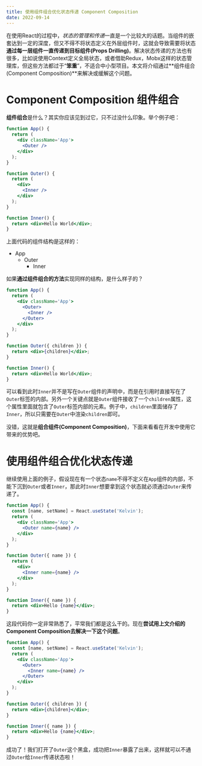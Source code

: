 ```yaml
---
title: 使用组件组合优化状态传递 Component Composition
date: 2022-09-14
---
```


在使用React的过程中，*状态的管理和传递*一直是一个比较大的话题。当组件的嵌套达到一定的深度，但又不得不将状态定义在外层组件时，这就会导致需要将状态**通过每一层组件一直传递到目标组件(Props Drilling)**。解决状态传递的方法也有很多，比如说使用Context定义全局状态，或者借助Redux，Mobx这样的状态管理库，但这些方法都过于“**笨重**”，不适合中小型项目。本文将介绍通过**组件组合(Component Composition)**来解决或缓解这个问题。

# Component Composition 组件组合

**组件组合**是什么？其实你应该见到过它，只不过没什么印象。举个例子吧：

```jsx
function App() {
  return (
    <div className='App'>
      <Outer />
    </div>
  );
}

function Outer() {
  return (
    <div>
      <Inner />
    </div>
  );
}

function Inner() {
  return <div>Hello World</div>;
}
```

上面代码的组件结构是这样的：

- App
  - Outer
    - Inner

如果**通过组件组合的方法**实现同样的结构，是什么样子的？

```jsx
function App() {
  return (
    <div className='App'>
      <Outer>
        <Inner />
      </Outer>
    </div>
  );
}

function Outer({ children }) {
  return <div>{children}</div>;
}

function Inner() {
  return <div>Hello World</div>;
}
```

可以看到此时`Inner`并不是写在`Outer`组件的声明中，而是在引用时直接写在了`Outer`标签的内部。另外一个关键点就是`Outer`组件接收了一个`children`属性，这个属性里面就包含了`Outer`标签内部的元素。例子中，`children`里面储存了`Inner`，所以只需要在`Outer`中渲染`children`即可。

没错，这就是**组合组件(Component Composition)**，下面来看看在开发中使用它带来的优势吧。

# 使用组件组合优化状态传递

继续使用上面的例子，假设现在有一个状态`name`不得不定义在`App`组件的内部，不能下沉到`Outer`或者`Inner`，那此时`Inner`想要拿到这个状态就必须通过`Outer`来传递了。

```jsx
function App() {
  const [name, setName] = React.useState('Kelvin');
  return (
    <div className='App'>
      <Outer name={name} />
    </div>
  );
}

function Outer({ name }) {
  return (
    <div>
      <Inner name={name} />
    </div>
  );
}

function Inner({ name }) {
  return <div>Hello {name}</div>;
}
```

这段代码你一定非常熟悉了，平常我们都是这么干的。现在**尝试用上文介绍的Component Composition去解决一下这个问题**。

```jsx
function App() {
  const [name, setName] = React.useState('Kelvin');
  return (
    <div className='App'>
      <Outer>
        <Inner name={name} />
      </Outer>
    </div>
  );
}

function Outer({ children }) {
  return <div>{children}</div>;
}

function Inner({ name }) {
  return <div>Hello {name}</div>;
}
```

成功了！我们打开了`Outer`这个黑盒，成功把`Inner`暴露了出来，这样就可以不通过`Outer`给`Inner`传递状态啦！
